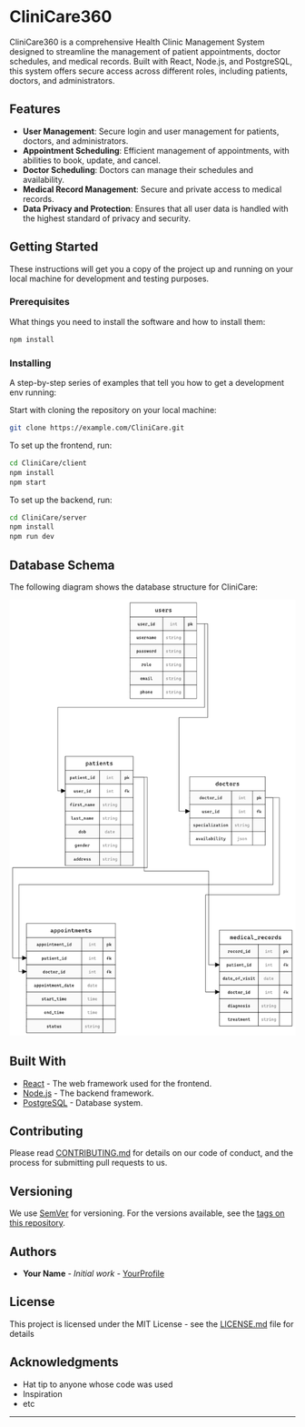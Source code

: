 # CliniCare360

CliniCare360 is a comprehensive Health Clinic Management System designed to streamline the management of patient appointments, doctor schedules, and medical records. Built with React, Node.js, and PostgreSQL, this system offers secure access across different roles, including patients, doctors, and administrators.

## Features

- **User Management**: Secure login and user management for patients, doctors, and administrators.
- **Appointment Scheduling**: Efficient management of appointments, with abilities to book, update, and cancel.
- **Doctor Scheduling**: Doctors can manage their schedules and availability.
- **Medical Record Management**: Secure and private access to medical records.
- **Data Privacy and Protection**: Ensures that all user data is handled with the highest standard of privacy and security.

## Getting Started

These instructions will get you a copy of the project up and running on your local machine for development and testing purposes.

### Prerequisites

What things you need to install the software and how to install them:

```bash
npm install
```

### Installing

A step-by-step series of examples that tell you how to get a development env running:

Start with cloning the repository on your local machine:

```bash
git clone https://example.com/CliniCare.git
```

To set up the frontend, run:

```bash
cd CliniCare/client
npm install
npm start
```

To set up the backend, run:

```bash
cd CliniCare/server
npm install
npm run dev
```

## Database Schema

The following diagram shows the database structure for CliniCare:

![Database Schema](docs/database.png)

## Built With

- [React](https://reactjs.org/) - The web framework used for the frontend.
- [Node.js](https://nodejs.org/) - The backend framework.
- [PostgreSQL](https://www.postgresql.org/) - Database system.

## Contributing

Please read [CONTRIBUTING.md](https://example.com/CliniCare/CONTRIBUTING.md) for details on our code of conduct, and the process for submitting pull requests to us.

## Versioning

We use [SemVer](http://semver.org/) for versioning. For the versions available, see the [tags on this repository](https://example.com/CliniCare/tags).

## Authors

- **Your Name** - *Initial work* - [YourProfile](https://github.com/YourProfile)

## License

This project is licensed under the MIT License - see the [LICENSE.md](LICENSE.md) file for details

## Acknowledgments

- Hat tip to anyone whose code was used
- Inspiration
- etc

---
